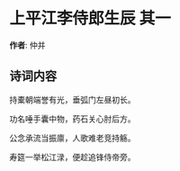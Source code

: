 # 上平江李侍郎生辰  其一

**作者**: 仲并

## 诗词内容

持橐朝端誉有光，垂弧门左昼初长。

功名唾手囊中物，药石关心肘后方。

公念承流当振廪，人歌难老竞持觞。

寿筵一举松江渌，便趁追锋侍帝旁。

